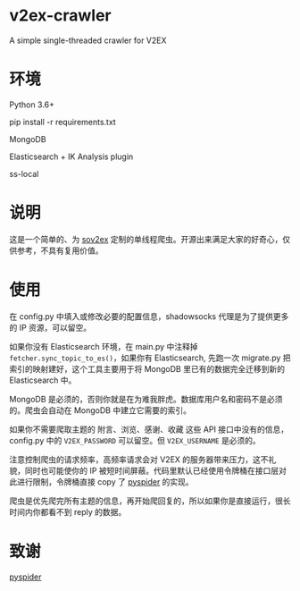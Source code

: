 # v2ex-crawler
A simple single-threaded crawler for V2EX

# 环境
Python 3.6+

pip install -r requirements.txt

MongoDB

Elasticsearch + IK Analysis plugin

ss-local

# 说明
这是一个简单的、为 [sov2ex](https://github.com/Bynil/sov2ex) 定制的单线程爬虫。开源出来满足大家的好奇心，仅供参考，不具有复用价值。

# 使用
在 config.py 中填入或修改必要的配置信息，shadowsocks 代理是为了提供更多的 IP 资源，可以留空。

如果你没有 Elasticsearch 环境，在 main.py 中注释掉 `fetcher.sync_topic_to_es()`，如果你有 Elasticsearch, 先跑一次 migrate.py 把索引的映射建好，这个工具主要用于将 MongoDB 里已有的数据完全迁移到新的 Elasticsearch 中。

MongoDB 是必须的，否则你就是在为难我胖虎。数据库用户名和密码不是必须的。爬虫会自动在 MongoDB 中建立它需要的索引。

如果你不需要爬取主题的 附言、浏览、感谢、收藏 这些 API 接口中没有的信息，config.py 中的 `V2EX_PASSWORD` 可以留空。但 `V2EX_USERNAME` 是必须的。

注意控制爬虫的请求频率，高频率请求会对 V2EX 的服务器带来压力，这不礼貌，同时也可能使你的 IP 被短时间屏蔽。代码里默认已经使用令牌桶在接口层对此进行限制，令牌桶直接 copy 了 [pyspider](https://github.com/binux/pyspider/blob/master/pyspider/scheduler/token_bucket.py) 的实现。

爬虫是优先爬完所有主题的信息，再开始爬回复的，所以如果你是直接运行，很长时间内你都看不到 reply 的数据。

# 致谢
[pyspider](https://github.com/binux/pyspider)


